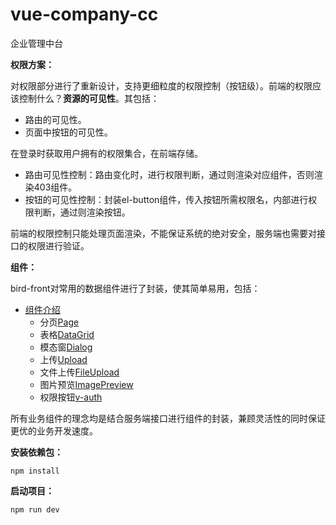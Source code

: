 # vue-company-cc
企业管理中台

**权限方案：**

对权限部分进行了重新设计，支持更细粒度的权限控制（按钮级）。前端的权限应该控制什么？**资源的可见性**。其包括：
- 路由的可见性。
- 页面中按钮的可见性。

在登录时获取用户拥有的权限集合，在前端存储。
- 路由可见性控制：路由变化时，进行权限判断，通过则渲染对应组件，否则渲染403组件。
- 按钮的可见性控制：封装el-button组件，传入按钮所需权限名，内部进行权限判断，通过则渲染按钮。

前端的权限控制只能处理页面渲染，不能保证系统的绝对安全，服务端也需要对接口的权限进行验证。


**组件：**

bird-front对常用的数据组件进行了封装，使其简单易用，包括：
- [组件介绍](http://gitlab.flaginfo.com.cn/application-business/vue-frontend-scaffold/blob/master/doc/components.md)
    - 分页[Page](http://gitlab.flaginfo.com.cn/application-business/vue-frontend-scaffold/blob/master/doc/page.md)
    - 表格[DataGrid](http://gitlab.flaginfo.com.cn/application-business/vue-frontend-scaffold/blob/master/doc/DataGrid.md)
    - 模态窗[Dialog](http://gitlab.flaginfo.com.cn/application-business/vue-frontend-scaffold/blob/master/doc/dialog.md)
    - 上传[Upload](http://gitlab.flaginfo.com.cn/application-business/vue-frontend-scaffold/blob/master/doc/upload.md)
    - 文件上传[FileUpload](http://gitlab.flaginfo.com.cn/application-business/vue-frontend-scaffold/blob/master/doc/fileUpload.md)
    - 图片预览[ImagePreview](http://gitlab.flaginfo.com.cn/application-business/vue-frontend-scaffold/blob/master/doc/imagePreview.md)
    - 权限按钮[v-auth](http://gitlab.flaginfo.com.cn/application-business/vue-frontend-scaffold/blob/master/doc/imagePreview.md)


所有业务组件的理念均是结合服务端接口进行组件的封装，兼顾灵活性的同时保证更优的业务开发速度。


**安装依赖包：**

```
npm install
```

**启动项目：**

```
npm run dev
```




